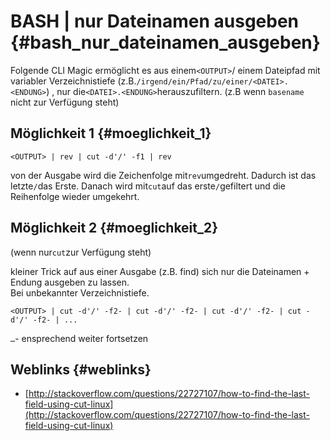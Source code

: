 # BASH \| nur Dateinamen ausgeben {#bash_nur_dateinamen_ausgeben}

Folgende CLI Magic ermöglicht es aus einem`<OUTPUT>`/ einem Dateipfad mit variabler Verzeichnistiefe \(z.B.`/irgend/ein/Pfad/zu/einer/<DATEI>.<ENDUNG>`\) , nur die`<DATEI>.<ENDUNG>`herauszufiltern. \(z.B wenn `basename` nicht zur Verfügung steht\)

## Möglichkeit 1 {#moeglichkeit_1}

```
<OUTPUT> | rev | cut -d'/' -f1 | rev
```

von der Ausgabe wird die Zeichenfolge mit`rev`umgedreht. Dadurch ist das letzte`/`das Erste. Danach wird mit`cut`auf das erste`/`gefiltert und die Reihenfolge wieder umgekehrt.

## Möglichkeit 2 {#moeglichkeit_2}

\(wenn nur`cut`zur Verfügung steht\)  


kleiner Trick auf aus einer Ausgabe \(z.B. find\) sich nur die Dateinamen + Endung ausgeben zu lassen.  
Bei unbekannter Verzeichnistiefe.

```
<OUTPUT> | cut -d'/' -f2- | cut -d'/' -f2- | cut -d'/' -f2- | cut -d'/' -f2- | ...
```

`…`- ensprechend weiter fortsetzen



## Weblinks {#weblinks}

* [http://stackoverflow.com/questions/22727107/how-to-find-the-last-field-using-cut-linux](http://stackoverflow.com/questions/22727107/how-to-find-the-last-field-using-cut-linux)



